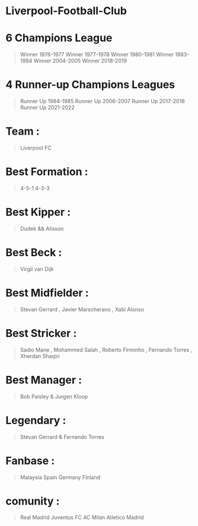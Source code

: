 # Liverpool-Football-Club

# 6 Champions League
  > Winner 1976-1977
  > Winner 1977-1978
  > Winner 1980-1981
  > Winner 1883-1984
  > Winner 2004-2005
  > Winner 2018-2019

# 4 Runner-up Champions Leagues
   > Runner Up 1984-1985
   > Runner Up 2006-2007
   > Runner Up 2017-2018
   > Runner Up 2021-2022



# Team :
  > Liverpool FC 
# Best Formation :
  > 4-5-1
  > 4-3-3 
# Best Kipper :
  > Dudek && Alisson 
# Best Beck :
  > Virgil van Dijk 
# Best Midfielder : 
  > Stevan Gerrard , Javier Marscherano , Xabi Alonso
# Best Stricker :
  > Sadio Mane , Mohammed Salah , Roberto Firminho , Fernando Torres , Xherdan Shaqiri
# Best Manager : 
  > Bob Paisley & Jurgen Kloop 
# Legendary :
  > Stevan Gerrard & Fernando Torres 
# Fanbase : 
  > Malaysia
  > Spain
  > Germany
  > Finland
# comunity :
  > Real Madrid
  > Juventus FC
  > AC Milan
  > Atletico Madrid
